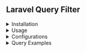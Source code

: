 ## Laravel Query Filter

<details><summary>Installation</summary>
<p>

#### Install the package via composer:

```shell script
composer marksihor/laravel-query-filter
```

#### Publish the config files (needed if You're willing to change configs):

```shell script
php artisan vendor:publish --provider="LaravelQueryFilter\\LaravelQueryFilterServiceProvider" --tag=config
```

</p>
</details>

<details><summary>Usage</summary>
<p>

#### 1. Add "FiltersQueries" trait to Your Controller.php:

```php
namespace App\Http\Controllers;

...
use LaravelQueryFilter\FiltersQueries;

class Controller extends BaseController
{
    use AuthorizesRequests, DispatchesJobs, ValidatesRequests, FiltersQueries;
}

```

#### 2. Use "$this->filter()" method in Your controllers like in example below:

```php
namespace App\Http\Controllers;

...

class PostController extends Controller
{
    public function index(Request $request): JsonResponse
    {
        $collection = $this->filter(Post::query())->paginate(20);

        return response()->json([
            'data' => $collection
        ]);
    }
}
```

</p>
</details>

<details><summary>Configurations</summary>
<p>

## Filter Settings (configs/laravel_query_filter.php):

#### Model Configuration:

There are two ways to configure Models:

- pass an array of parameters (in this case they will be processed every request)
- pass an anonymous function (in this case extra logic can be provided)

Model settings options (if not provided - the check will not be performed):

- columns - the columns that will be displayed when retrieving records
- relations - the relations that well be allowed to retrieve and filter (empty array - forbids all relations)

```php
[
    ...
    'model_settings' => [
        \App\Models\Post::class => function () {
        if (!auth()->check() || !auth()->user()->isAdmin()) {
            return [
                'columns' => ['id', 'title', 'text', 'user_id'],
                'relations' => ['comments', 'user']
            ];
        }
           return [];
        },
        \App\Models\User::class => [
            'columns' => ['id', 'name', 'email'],
            'relations' => []
        ]
    ]
]
```

#### Filters Configuration:

The filters of application are listed in the filters array. To disable specific filter, simply delete the corespondent
class from the list. It is easy to add Your own filter:

- Create new filter class in Your application;
- Implement the \LaravelQueryFilter\Filters\FilerInterface interface, and write the logic for the filter;
- Add the created filter to filters list;

#### Publish the config files (needed if You're willing to change configs):

```shell script
php artisan vendor:publish --provider="LaravelQueryFilter\\LaravelQueryFilterServiceProvider" --tag=config
```

</p>
</details>

<details><summary>Query Examples</summary>
<p>

## Filter by column (\LaravelQueryFilter\Filters\ColumnValuesFilter::class)

Exact match:

> example.com/api/posts?name=Post1

String that contains the substring (surround the serchable string with % character):

> example.com/api/posts?text=%hello%

Starts with the substring (put % character to the end of the serchable string):

> example.com/api/posts?text=Error%

Ends with the substring (put % character to the start of the serchable string):

> example.com/api/posts?text=%provident.

Json column filter (same syntax to find contains, starts with, ends with):

> example.com/api/posts?data->name=John

## Filter by reserved words (\LaravelQueryFilter\Filters\ColumnValuesFilter::class)

Records where value is null:

> example.com/api/posts?status=null

Records where value is not null:

> example.com/api/posts?status=notNull

Records where date is today:

> example.com/api/posts?created_at=today

Records where date is tomorrow:

> example.com/api/posts?created_at=tomorrow

Records where date is yesterday:

> example.com/api/posts?created_at=yesterday

Records where date is day beforeyesterday:

> example.com/api/posts?created_at=day_before_yesterday

Records where date is more than or equal current:

> example.com/api/posts?created_at=future

Records where date is less than or equal current:

> example.com/api/posts?created_at=past

Records where value is more than or equal to:

> example.com/api/posts?likes[from]=100

Records where value is less than or equal to:

> example.com/api/posts?likes[to]=200

Records where value is in the list:

> example.com/api/posts?status[in]=active,disabled

Records where value is not in the list:

> example.com/api/posts?status[not_in]=active,disabled

## Ordering (\LaravelQueryFilter\Filters\OrderFilter::class)

Order by asc:

> example.com/api/posts?orderBy=title&order=asc

Order by desc:

> example.com/api/posts?orderBy=title&order=desc

## Selecting columns (\LaravelQueryFilter\Filters\SelectColumnsFilter::class)

Select columns by provided comma separated values:

> example.com/api/posts?select=id,title

## Retrieving related records (\LaravelQueryFilter\Filters\WithCountRelationsFilter::class)

### Basic

Direct relations by providing comma separated relation names:

> example.com/api/posts?with=comments,user

Nested relations by providing dot separated relationships structure:

> example.com/api/posts?with=comments.user

### Advanced

Direct relations with extra filters (select, order, filter by column):

> example.com/api/posts?with[comments][select]=id,text,post_id&with[comments][orderBy]=id&with[comments][order]=desc&with[comments][text]=%non%

Nested relations with extra filters (select, with):

> example.com/api/posts?with[user][with]=comments&with[user][select]=id&with[user][with][comments][select]=id,post_id,user_id&select=id,user_id

## With count relationships (\LaravelQueryFilter\Filters\WithCountRelationsFilter::class)

### Basic

Count direct relations by providing comma separated relation names:

> example.com/api/posts?withCount=comments,user

### Advanced

Count direct relations by providing relation and additional filters:

> example.com/api/posts?withCount[comments][user_id]=8

## Retrieving records that has relations (\LaravelQueryFilter\Filters\HasRelationsFilter::class)

### Basic

By providing comma separated relation names:

> example.com/api/posts?has=comments
> example.com/api/posts?has=comments.user

### Advanced

By providing relation names with additional filters:

> example.com/api/posts?has[comments][id]=20

## Retrieving records that does not have relations (\LaravelQueryFilter\Filters\HasNotRelationsFilter::class)

### Basic

By providing comma separated relation names:

> example.com/api/posts?hasNot=comments

### Advanced

By providing relation names with additional filters:

> example.com/api/posts?hasNot[comments][id]=13

</p>
</details>




